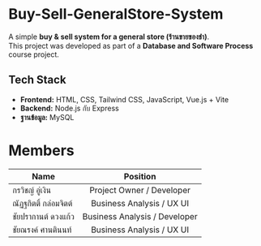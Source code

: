 # Buy-Sell-GeneralStore-System

A simple **buy & sell system for a general store (ร้านขายของชำ)**.  
This project was developed as part of a **Database and Software Process** course project.  


## Tech Stack

- **Frontend:** HTML, CSS, Tailwind CSS, JavaScript, Vue.js + Vite
- **Backend:** Node.js กับ Express  
- **ฐานข้อมูล:** MySQL  


# Members
| Name | Position |
| ------------- |:-------------:|
| กรวิชญ์ อู่เงิน      | Project Owner / Developer     |
| ณัฏฐกิตติ์ กล่อมจิตต์      | Business Analysis / UX UI   |
| ชัยปรากานต์ ดวงแก้ว      | Business Analysis / Developer     |
| ชัยณรงค์ ศานตินนท์      | Business Analysis / UX UI     |
